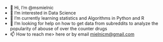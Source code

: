 - 👋 Hi, I’m @msmielnic
- 👀 I’m interested in Data Science
- 🌱 I’m currently learning statistics and Algorithms in Python and R
- 💞️ I’m looking for help on how to get data from subreddits to analyze the popularity of abouse of over the counter drugs
- 📫 How to reach me> here or by email mielnicm@gmail.com

<!---
msmielnic/msmielnic is a ✨ special ✨ repository because its `README.md` (this file) appears on your GitHub profile.
You can click the Preview link to take a look at your changes.
--->
